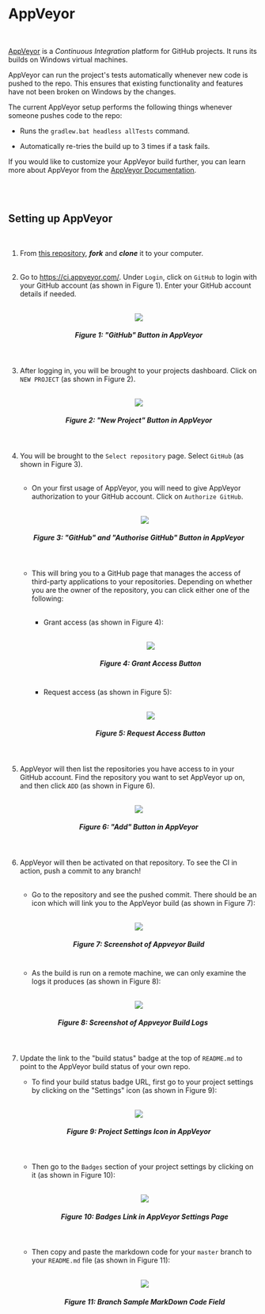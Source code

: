 # AppVeyor
<br>

[AppVeyor](https://www.appveyor.com/) is a _Continuous Integration_ platform for GitHub projects.
It runs its builds on Windows virtual machines.

AppVeyor can run the project's tests automatically whenever new code is pushed to the repo.
This ensures that existing functionality and features have not been broken on Windows by the changes.

The current AppVeyor setup performs the following things whenever someone pushes code to the repo:

* Runs the `gradlew.bat headless allTests` command.

* Automatically re-tries the build up to 3 times if a task fails.

If you would like to customize your AppVeyor build further, you can learn more about AppVeyor from the
[AppVeyor Documentation](https://www.appveyor.com/docs/).

<br><br>

## Setting up AppVeyor
<br>

1. From [this repository](https://github.com/CS2103JAN2017-W14-B4/main), ___fork___ and ___clone___ it to your computer.<br><br>

2. Go to https://ci.appveyor.com/. Under `Login`, click on `GitHub` to login with your GitHub account (as shown in Figure 1).
   Enter your GitHub account details if needed.<br><br>
   
   <p align="center"><img src="images/appveyor/login.png"></p>
   <h5 align="center">Figure 1: "GitHub" Button in AppVeyor</h5>
<br>

3. After logging in, you will be brought to your projects dashboard. Click on `NEW PROJECT` (as shown in Figure 2).<br><br>
   <p align="center"><img src="images/appveyor/add-project-1.png"></p>
   <h5 align="center">Figure 2: "New Project" Button in AppVeyor</h5>
<br>

4. You will be brought to the `Select repository` page. Select `GitHub` (as shown in Figure 3).<br><br>

    * On your first usage of AppVeyor, you will need to give AppVeyor authorization to your GitHub account. Click on `Authorize GitHub`.<br><br>      <p align="center"><img src="images/appveyor/add-project-2.png"></p>
    <h5 align="center">Figure 3: "GitHub" and "Authorise GitHub" Button in AppVeyor</h5><br>
    
    * This will bring you to a GitHub page that manages the access of third-party applications to your repositories. Depending on whether you are the owner of the repository, you can click either one of the following:<br><br>

        - Grant access (as shown in Figure 4):<br><br>
           <p align="center"><img src="images/grant_access.png"></p>
           <h5 align="center">Figure 4: Grant Access Button</h5><br>
        - Request access (as shown in Figure 5):<br><br>
           <p align="center"><img src="images/request_access.png"></p>
           <h5 align="center">Figure 5: Request Access Button</h5><br>

5. AppVeyor will then list the repositories you have access to in your GitHub account.
   Find the repository you want to set AppVeyor up on, and then click `ADD` (as shown in Figure 6).<br><br>
   <p align="center"><img src="images/appveyor/add-project-3.png"></p>
   <h5 align="center">Figure 6: "Add" Button in AppVeyor</h5><br>

6. AppVeyor will then be activated on that repository.
   To see the CI in action, push a commit to any branch!<br><br>

    * Go to the repository and see the pushed commit. There should be an icon which will link you to the AppVeyor build (as shown in Figure 7):<br><br>

   <p align="center"><img src="images/appveyor/ci-pending.png"></p>
   <h5 align="center">Figure 7: Screenshot of Appveyor Build</h5><br>

    * As the build is run on a remote machine, we can only examine the logs it produces (as shown in Figure 8):<br><br>

   <p align="center"><img src="images/appveyor/ci-log.png"></p>

<h5 align="center">Figure 8: Screenshot of Appveyor Build Logs</h5>
<br>

7. Update the link to the "build status" badge at the top of `README.md` to point to the AppVeyor build status of your own repo.

    * To find your build status badge URL,
      first go to your project settings by clicking on the "Settings" icon (as shown in Figure 9):<br><br>

    <p align="center"><img src="images/appveyor/project-settings-1.png"></p><h5 align="center">Figure 9: Project Settings Icon in AppVeyor</h5><br>

    * Then go to the `Badges` section of your project settings by clicking on it (as shown in Figure 10):<br><br>

        <p align="center"><img src="images/appveyor/project-settings-2.png"></p>
        <h5 align="center">Figure 10: Badges Link in AppVeyor Settings Page</h5><br>

    * Then copy and paste the markdown code for your `master` branch to your `README.md` file (as shown in Figure 11):<br><br>

        <p align="center"><img src="images/appveyor/project-settings-3.png"></p>
        <h5 align="center">Figure 11: Branch Sample MarkDown Code Field</h5><br>
